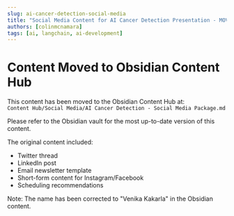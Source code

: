 ```yaml
---
slug: ai-cancer-detection-social-media
title: "Social Media Content for AI Cancer Detection Presentation - MOVED TO OBSIDIAN CONTENT HUB"
authors: [colinmcnamara]
tags: [ai, langchain, ai-development]
---
```


# Content Moved to Obsidian Content Hub

This content has been moved to the Obsidian Content Hub at:  
`Content Hub/Social Media/AI Cancer Detection - Social Media Package.md`

Please refer to the Obsidian vault for the most up-to-date version of this content.

The original content included:
- Twitter thread
- LinkedIn post
- Email newsletter template
- Short-form content for Instagram/Facebook
- Scheduling recommendations

Note: The name has been corrected to "Venika Kakarla" in the Obsidian content.

<!-- truncate -->
